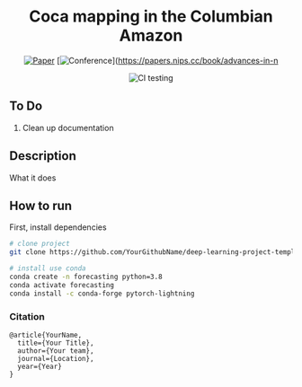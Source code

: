 
<div align="center">    

#  Coca mapping in the Columbian Amazon

[![Paper](http://img.shields.io/badge/paper-arxiv.1001.2234-B31B1B.svg)](https://www.nature.com/articles/nature14539)
[![Conference](http://img.shields.io/badge/NeurIPS-2019-4b44ce.svg)](https://papers.nips.cc/book/advances-in-n

<!--
ARXIV   
[![Paper](http://img.shields.io/badge/arxiv-math.co:1480.1111-B31B1B.svg)](https://www.nature.com/articles/nature14539)
-->
![CI testing](https://github.com/PyTorchLightning/deep-learning-project-template/workflows/CI%20testing/badge.svg?branch=master&event=push)


<!--  
Conference   
-->   
</div>

## To Do   
1. Clean up documentation

## Description   
What it does   

## How to run   
First, install dependencies   
```bash
# clone project   
git clone https://github.com/YourGithubName/deep-learning-project-template

# install use conda
conda create -n forecasting python=3.8
conda activate forecasting
conda install -c conda-forge pytorch-lightning

 ```   

### Citation   
```
@article{YourName,
  title={Your Title},
  author={Your team},
  journal={Location},
  year={Year}
}
```   
